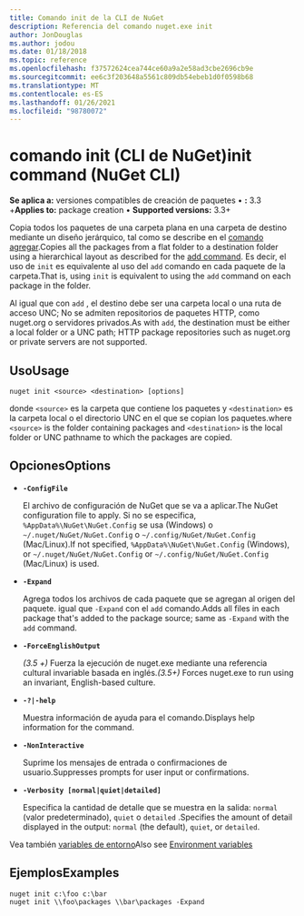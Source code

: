 ```yaml
---
title: Comando init de la CLI de NuGet
description: Referencia del comando nuget.exe init
author: JonDouglas
ms.author: jodou
ms.date: 01/18/2018
ms.topic: reference
ms.openlocfilehash: f37572624cea744ce60a9a2e58ad3cbe2696cb9e
ms.sourcegitcommit: ee6c3f203648a5561c809db54ebeb1d0f0598b68
ms.translationtype: MT
ms.contentlocale: es-ES
ms.lasthandoff: 01/26/2021
ms.locfileid: "98780072"
---
```

# <a name="init-command-nuget-cli"></a><span data-ttu-id="f2f40-103">comando init (CLI de NuGet)</span><span class="sxs-lookup"><span data-stu-id="f2f40-103">init command (NuGet CLI)</span></span>

<span data-ttu-id="f2f40-104">**Se aplica a:** versiones compatibles de creación de paquetes &bullet; **:** 3.3 +</span><span class="sxs-lookup"><span data-stu-id="f2f40-104">**Applies to:** package creation &bullet; **Supported versions:** 3.3+</span></span>

<span data-ttu-id="f2f40-105">Copia todos los paquetes de una carpeta plana en una carpeta de destino mediante un diseño jerárquico, tal como se describe en el [comando agregar](cli-ref-add.md).</span><span class="sxs-lookup"><span data-stu-id="f2f40-105">Copies all the packages from a flat folder to a destination folder using a hierarchical layout as described for the [add command](cli-ref-add.md).</span></span> <span data-ttu-id="f2f40-106">Es decir, el uso de `init` es equivalente al uso del `add` comando en cada paquete de la carpeta.</span><span class="sxs-lookup"><span data-stu-id="f2f40-106">That is, using `init` is equivalent to using the `add` command on each package in the folder.</span></span>

<span data-ttu-id="f2f40-107">Al igual que con `add` , el destino debe ser una carpeta local o una ruta de acceso UNC; No se admiten repositorios de paquetes HTTP, como nuget.org o servidores privados.</span><span class="sxs-lookup"><span data-stu-id="f2f40-107">As with `add`, the destination must be either a local folder or a UNC path; HTTP package repositories such as nuget.org or private servers are not supported.</span></span>

## <a name="usage"></a><span data-ttu-id="f2f40-108">Uso</span><span class="sxs-lookup"><span data-stu-id="f2f40-108">Usage</span></span>

```cli
nuget init <source> <destination> [options]
```

<span data-ttu-id="f2f40-109">donde `<source>` es la carpeta que contiene los paquetes y `<destination>` es la carpeta local o el directorio UNC en el que se copian los paquetes.</span><span class="sxs-lookup"><span data-stu-id="f2f40-109">where `<source>` is the folder containing packages and `<destination>` is the local folder or UNC pathname to which the packages are copied.</span></span>

## <a name="options"></a><span data-ttu-id="f2f40-110">Opciones</span><span class="sxs-lookup"><span data-stu-id="f2f40-110">Options</span></span>

- **`-ConfigFile`**

  <span data-ttu-id="f2f40-111">El archivo de configuración de NuGet que se va a aplicar.</span><span class="sxs-lookup"><span data-stu-id="f2f40-111">The NuGet configuration file to apply.</span></span> <span data-ttu-id="f2f40-112">Si no se especifica, `%AppData%\NuGet\NuGet.Config` se usa (Windows) o `~/.nuget/NuGet/NuGet.Config` o `~/.config/NuGet/NuGet.Config` (Mac/Linux).</span><span class="sxs-lookup"><span data-stu-id="f2f40-112">If not specified, `%AppData%\NuGet\NuGet.Config` (Windows), or `~/.nuget/NuGet/NuGet.Config` or `~/.config/NuGet/NuGet.Config` (Mac/Linux) is used.</span></span>

- **`-Expand`**

  <span data-ttu-id="f2f40-113">Agrega todos los archivos de cada paquete que se agregan al origen del paquete. igual que `-Expand` con el `add` comando.</span><span class="sxs-lookup"><span data-stu-id="f2f40-113">Adds all files in each package that's added to the package source; same as `-Expand` with the `add` command.</span></span>

- **`-ForceEnglishOutput`**

  <span data-ttu-id="f2f40-114">*(3.5 +)* Fuerza la ejecución de nuget.exe mediante una referencia cultural invariable basada en inglés.</span><span class="sxs-lookup"><span data-stu-id="f2f40-114">*(3.5+)* Forces nuget.exe to run using an invariant, English-based culture.</span></span>

- **`-?|-help`**

  <span data-ttu-id="f2f40-115">Muestra información de ayuda para el comando.</span><span class="sxs-lookup"><span data-stu-id="f2f40-115">Displays help information for the command.</span></span>

- **`-NonInteractive`**

  <span data-ttu-id="f2f40-116">Suprime los mensajes de entrada o confirmaciones de usuario.</span><span class="sxs-lookup"><span data-stu-id="f2f40-116">Suppresses prompts for user input or confirmations.</span></span>

- **`-Verbosity [normal|quiet|detailed]`**

  <span data-ttu-id="f2f40-117">Especifica la cantidad de detalle que se muestra en la salida: `normal` (valor predeterminado), `quiet` o `detailed` .</span><span class="sxs-lookup"><span data-stu-id="f2f40-117">Specifies the amount of detail displayed in the output: `normal` (the default), `quiet`, or `detailed`.</span></span>

<span data-ttu-id="f2f40-118">Vea también [variables de entorno](cli-ref-environment-variables.md)</span><span class="sxs-lookup"><span data-stu-id="f2f40-118">Also see [Environment variables](cli-ref-environment-variables.md)</span></span>

## <a name="examples"></a><span data-ttu-id="f2f40-119">Ejemplos</span><span class="sxs-lookup"><span data-stu-id="f2f40-119">Examples</span></span>

```cli
nuget init c:\foo c:\bar
nuget init \\foo\packages \\bar\packages -Expand
```
